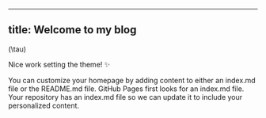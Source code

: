 <script type="text/javascript" src="http://cdn.mathjax.org/mathjax/latest/MathJax.js?config=TeX-AMS-MML_HTMLorMML"></script>
---
title: Welcome to my blog
---

\(\tau\)

Nice work setting the theme! ✨

You can customize your homepage by adding content to either an index.md file or the README.md file. GitHub Pages first looks for an index.md file. Your repository has an index.md file so we can update it to include your personalized content.
